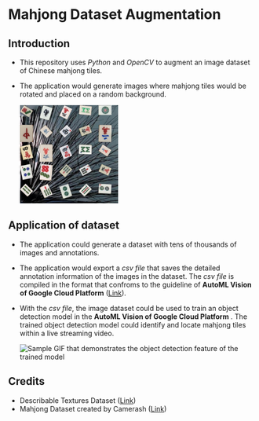 # Mahjong Dataset Augmentation

## Introduction
* This repository uses *Python* and *OpenCV* to augment an image dataset of Chinese mahjong tiles.
* The application would generate images where mahjong tiles would be rotated and placed on a random background.

    <img src="samples/2021-10-04-23-43-28-615868.jpg" width="200" alt="Sample dataset image" />

## Application of dataset
* The application could generate a dataset with tens of thousands of images and annotations.
* The application would export a *csv file* that saves the detailed annotation information of the images in the dataset. The *csv file* is compiled in the format that confroms to the guideline of **AutoML Vision of Google Cloud Platform** ([Link](https://cloud.google.com/vision/automl/object-detection/docs/csv-format)).

* With the *csv file*, the image dataset could be  used to train an object detection model in the **AutoML Vision of Google Cloud Platform** .  The trained object detection model could identify and locate mahjong tiles within a live streaming video.

    <img src="samples/object-detection.gif" width="200" alt="Sample GIF that demonstrates the object detection feature of the trained model"/>

## Credits
* Describable Textures Dataset ([Link](https://www.robots.ox.ac.uk/~vgg/data/dtd/))
* Mahjong Dataset created by Camerash ([Link](https://github.com/Camerash/mahjong-dataset))